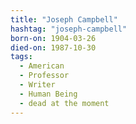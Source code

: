 ```yaml
---
title: "Joseph Campbell"
hashtag: "joseph-campbell"
born-on: 1904-03-26
died-on: 1987-10-30
tags:
  - American
  - Professor
  - Writer
  - Human Being
  - dead at the moment
---
```


